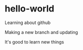 # hello-world
Learning about github

Making a new branch and updating

It's good to learn new things
